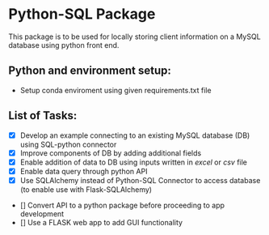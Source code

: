 # Python-SQL Package 
This package is to be used for locally storing client information on a MySQL database using python front end.

## Python and environment setup:
* Setup conda enviroment using given requirements.txt file

## List of Tasks:

- [x] Develop an example connecting to an existing MySQL database (DB) using SQL-python connector
- [x] Improve components of DB by adding additional fields
- [x] Enable addition of data to DB using inputs written in *excel* or *csv* file
- [x] Enable data query through python API
- [x] Use SQLAlchemy instead of Python-SQL Connector to access database (to enable use with Flask-SQLAlchemy)
- [] Convert API to a python package before proceeding to app development
- [] Use a FLASK web app to add GUI functionality 